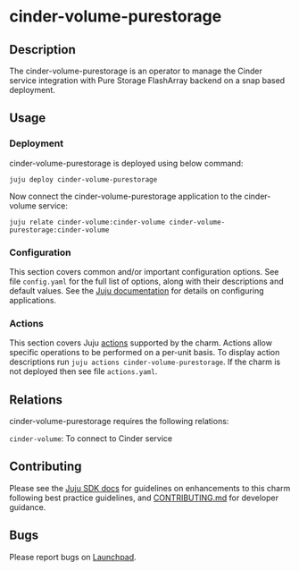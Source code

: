 # cinder-volume-purestorage

## Description

The cinder-volume-purestorage is an operator to manage the Cinder service
integration with Pure Storage FlashArray backend on a snap based deployment.

## Usage

### Deployment

cinder-volume-purestorage is deployed using below command:

    juju deploy cinder-volume-purestorage

Now connect the cinder-volume-purestorage application to the cinder-volume
service:

    juju relate cinder-volume:cinder-volume cinder-volume-purestorage:cinder-volume

### Configuration

This section covers common and/or important configuration options. See file
`config.yaml` for the full list of options, along with their descriptions and
default values. See the [Juju documentation][juju-docs-config-apps] for details
on configuring applications.

### Actions

This section covers Juju [actions][juju-docs-actions] supported by the charm.
Actions allow specific operations to be performed on a per-unit basis. To
display action descriptions run `juju actions cinder-volume-purestorage`. If the charm is not
deployed then see file `actions.yaml`.

## Relations

cinder-volume-purestorage requires the following relations:

`cinder-volume`: To connect to Cinder service


## Contributing

Please see the [Juju SDK docs](https://juju.is/docs/sdk) for guidelines
on enhancements to this charm following best practice guidelines, and
[CONTRIBUTING.md](contributors-guide) for developer guidance.

## Bugs

Please report bugs on [Launchpad][lp-bugs-sunbeam-charms].

<!-- LINKS -->

[contributors-guide]: https://opendev.org/openstack/sunbeam-charms/src/branch/main/CONTRIBUTING.md
[lp-bugs-sunbeam-charms]: https://bugs.launchpad.net/sunbeam-charms
[juju-docs-actions]: https://jaas.ai/docs/actions
[juju-docs-config-apps]: https://juju.is/docs/configuring-applications
